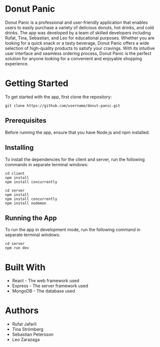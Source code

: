 # Donut Panic

Donut Panic is a professional and user-friendly application that enables 
users to easily purchase a variety of delicious donuts, hot drinks, and cold drinks. 
The app was developed by a team of skilled developers including Rufat, Tina, Sebastian, and Leo 
for educational purposes. Whether you are looking for a quick snack or a tasty beverage, 
Donut Panic offers a wide selection of high-quality products to satisfy your cravings. 
With its intuitive user interface and seamless ordering process, 
Donut Panic is the perfect solution for anyone looking for a convenient and enjoyable shopping experience.

# Getting Started

To get started with the app, first clone the repository:

```git clone https://github.com/username/donut-panic.git```

## Prerequisites

Before running the app, ensure that you have Node.js and npm installed.

## Installing

To install the dependencies for the client and server, 
run the following commands in separate terminal windows:

```
cd client
npm install
npm install concurrently
```

```
cd server
npm install
npm install concurrently 
npm install nodemon
```


## Running the App

To run the app in development mode, run the following command in separate terminal windows:

```
cd server
npm run dev
```

# Built With
- React - The web framework used
- Express - The server framework used
- MongoDB - The database used

# Authors
- Rufat Jafarli
- Tina Strömberg
- Sebastian Petersson
- Leo Zarazaga